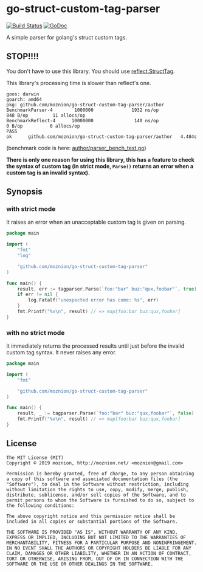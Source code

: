 go-struct-custom-tag-parser
==

[![Build Status](https://travis-ci.org/moznion/go-struct-custom-tag-parser.svg?branch=master)](https://travis-ci.org/moznion/go-struct-custom-tag-parser) [![GoDoc](https://godoc.org/github.com/moznion/go-struct-custom-tag-parser?status.svg)](https://godoc.org/github.com/moznion/go-struct-custom-tag-parser)

A simple parser for golang's struct custom tags.

STOP!!!!
--

You don't have to use this library. You should use [reflect.StructTag](https://golang.org/pkg/reflect/#StructTag).

This library's processing time is slower than reflect's one.

```
goos: darwin
goarch: amd64
pkg: github.com/moznion/go-struct-custom-tag-parser/author
BenchmarkParser-4        1000000              1932 ns/op             848 B/op         11 allocs/op
BenchmarkReflect-4      10000000               140 ns/op               0 B/op          0 allocs/op
PASS
ok      github.com/moznion/go-struct-custom-tag-parser/author   4.484s
```

(benchmark code is here: [author/parser_bench_test.go](/author/parser_bench_test.go))

__There is only one reason for using this library, this has a feature to check the syntax of custom tag (in strict mode, `Parse()` returns an error when a custom tag is an invalid syntax).__

Synopsis
--

### with strict mode

It raises an error when an unacceptable custom tag is given on parsing.

```go
package main

import (
	"fmt"
	"log"

	"github.com/moznion/go-struct-custom-tag-parser"
)

func main() {
	result, err := tagparser.Parse(`foo:"bar" buz:"qux,foobar"`, true)
	if err != nil {
		log.Fatalf("unexpected error has come: %s", err)
	}
	fmt.Printf("%v\n", result) // => map[foo:bar buz:qux,foobar]
}
```

### with no strict mode

It immediately returns the processed results until just before the invalid custom tag syntax. It never raises any error.

```go
package main

import (
	"fmt"

	"github.com/moznion/go-struct-custom-tag-parser"
)

func main() {
	result, _ := tagparser.Parse(`foo:"bar" buz:"qux,foobar"`, false)
	fmt.Printf("%v\n", result) // => map[foo:bar buz:qux,foobar]
}
```

License
--

```
The MIT License (MIT)
Copyright © 2019 moznion, http://moznion.net/ <moznion@gmail.com>

Permission is hereby granted, free of charge, to any person obtaining a copy of this software and associated documentation files (the "Software"), to deal in the Software without restriction, including without limitation the rights to use, copy, modify, merge, publish, distribute, sublicense, and/or sell copies of the Software, and to permit persons to whom the Software is furnished to do so, subject to the following conditions:

The above copyright notice and this permission notice shall be included in all copies or substantial portions of the Software.

THE SOFTWARE IS PROVIDED "AS IS", WITHOUT WARRANTY OF ANY KIND, EXPRESS OR IMPLIED, INCLUDING BUT NOT LIMITED TO THE WARRANTIES OF MERCHANTABILITY, FITNESS FOR A PARTICULAR PURPOSE AND NONINFRINGEMENT. IN NO EVENT SHALL THE AUTHORS OR COPYRIGHT HOLDERS BE LIABLE FOR ANY CLAIM, DAMAGES OR OTHER LIABILITY, WHETHER IN AN ACTION OF CONTRACT, TORT OR OTHERWISE, ARISING FROM, OUT OF OR IN CONNECTION WITH THE SOFTWARE OR THE USE OR OTHER DEALINGS IN THE SOFTWARE.
```

